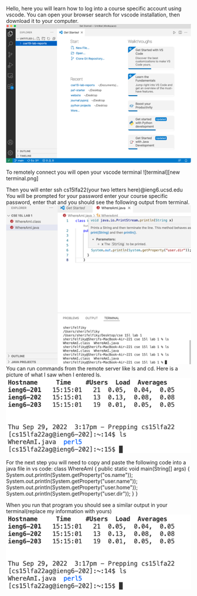 Hello, here you will learn how to log into a course specific account using vscode. You can open your browser search for vscode installation, then download it to your computer.
![image 1](1.png)

To remotely connect you will open your vscode terminal
![terminal][new terminal.png]

Then you will enter ssh cs15lfa22(your two letters here)@ieng6.ucsd.edu
You will be prompted for your password enter your course specific password, enter that and you should see the following output from terminal.
![image 3](3.png)
You can run commands from the remote server like ls and cd. Here is a picture of what I saw when I entered ls.
![image 4](4.png)

For the next step you will need to copy and paste the following code into a java file in vs code:
class WhereAmI {
  public static void main(String[] args) {
    System.out.println(System.getProperty("os.name"));
    System.out.println(System.getProperty("user.name"));
    System.out.println(System.getProperty("user.home"));
    System.out.println(System.getProperty("user.dir"));
  }
}

When you run that program you should see a similar output in your terminal(replace my information with yours)
![image 4](4.png)

